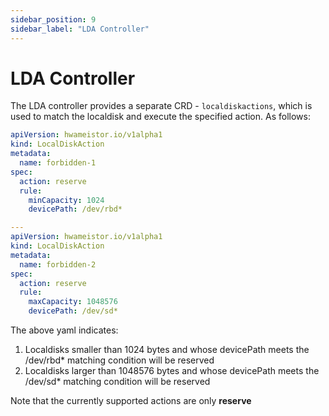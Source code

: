 ```yaml
---
sidebar_position: 9
sidebar_label: "LDA Controller"
---
```


# LDA Controller

The LDA controller provides a separate CRD - `localdiskactions`, which is used to match the localdisk and execute the specified action. As follows:

```yaml
apiVersion: hwameistor.io/v1alpha1
kind: LocalDiskAction
metadata:
  name: forbidden-1
spec:
  action: reserve
  rule:
    minCapacity: 1024
    devicePath: /dev/rbd*

---
apiVersion: hwameistor.io/v1alpha1
kind: LocalDiskAction
metadata:
  name: forbidden-2
spec:
  action: reserve
  rule:
    maxCapacity: 1048576
    devicePath: /dev/sd*
```

The above yaml indicates: 
1. Localdisks smaller than 1024 bytes and whose devicePath meets the /dev/rbd\* matching condition will be reserved 
2. Localdisks larger than 1048576 bytes and whose devicePath meets the /dev/sd\* matching condition will be reserved

Note that the currently supported actions are only **reserve**
